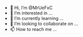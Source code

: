 - 👋 Hi, I’m @MrUeFxC
- 👀 I’m interested in ...
- 🌱 I’m currently learning ...
- 💞️ I’m looking to collaborate on ...
- 📫 How to reach me ...

<!---
MrUeFxC/MrUeFxC is a ✨ special ✨ repository because its `README.md` (this file) appears on your GitHub profile.
You can click the Preview link to take a look at your changes.
--->
